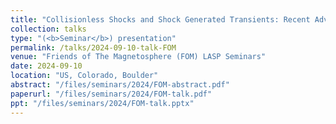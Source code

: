 ```yaml
---
title: "Collisionless Shocks and Shock Generated Transients: Recent Advancements and Implications"
collection: talks
type: "(<b>Seminar</b>) presentation"
permalink: /talks/2024-09-10-talk-FOM
venue: "Friends of The Magnetosphere (FOM) LASP Seminars"
date: 2024-09-10
location: "US, Colorado, Boulder"
abstract: "/files/seminars/2024/FOM-abstract.pdf"
paperurl: "/files/seminars/2024/FOM-talk.pdf"
ppt: "/files/seminars/2024/FOM-talk.pptx"
---
```

